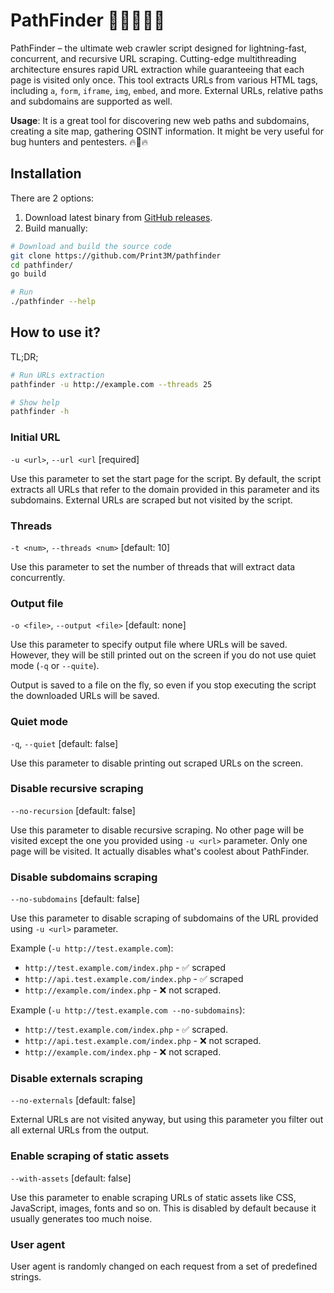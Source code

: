 # PathFinder 🕵🏻‍♂️🔎🌐

PathFinder – the ultimate web crawler script designed for lightning-fast, concurrent, and recursive URL scraping. Cutting-edge multithreading architecture ensures rapid URL extraction while guaranteeing that each page is visited only once. This tool extracts URLs from various HTML tags, including `a`, `form`, `iframe`, `img`, `embed`, and more. External URLs, relative paths and subdomains are supported as well.

**Usage**: It is a great tool for discovering new web paths and subdomains, creating a site map, gathering OSINT information. It might be very useful for bug hunters and pentesters. 🔥👾🔥

## Installation

There are 2 options:

1. Download latest binary from [GitHub releases](https://github.com/Print3M/pathfinder/releases).
2. Build manually:

```bash
# Download and build the source code
git clone https://github.com/Print3M/pathfinder
cd pathfinder/
go build

# Run
./pathfinder --help
```

## How to use it?

TL;DR;

```bash
# Run URLs extraction
pathfinder -u http://example.com --threads 25

# Show help
pathfinder -h
```

### Initial URL

`-u <url>`, `--url <url` [required]

Use this parameter to set the start page for the script. By default, the script extracts all URLs that refer to the domain provided in this parameter and its subdomains. External URLs are scraped but not visited by the script.

### Threads

`-t <num>`, `--threads <num>` [default: 10]

Use this parameter to set the number of threads that will extract data concurrently.

### Output file

`-o <file>`, `--output <file>` [default: none]

Use this parameter to specify output file where URLs will be saved. However, they will be still printed out on the screen if you do not use quiet mode (`-q` or `--quite`).

Output is saved to a file on the fly, so even if you stop executing the script the downloaded URLs will be saved.  

### Quiet mode

`-q`, `--quiet` [default: false]

Use this parameter to disable printing out scraped URLs on the screen.

### Disable recursive scraping

`--no-recursion` [default: false]

Use this parameter to disable recursive scraping. No other page will be visited except the one you provided using `-u <url>` parameter. Only one page will be visited. It actually disables what's coolest about PathFinder.

### Disable subdomains scraping

`--no-subdomains` [default: false]

Use this parameter to disable scraping of subdomains of the URL provided using `-u <url>` parameter.

Example (`-u http://test.example.com`):

- `http://test.example.com/index.php` - ✅ scraped
- `http://api.test.example.com/index.php` - ✅ scraped
- `http://example.com/index.php` - ❌ not scraped.

Example (`-u http://test.example.com --no-subdomains`):

- `http://test.example.com/index.php` - ✅ scraped.
- `http://api.test.example.com/index.php` - ❌ not scraped.
- `http://example.com/index.php` - ❌ not scraped.

### Disable externals scraping

`--no-externals` [default: false]

External URLs are not visited anyway, but using this parameter you filter out all external URLs from the output.

### Enable scraping of static assets

`--with-assets` [default: false]

Use this parameter to enable scraping URLs of static assets like CSS, JavaScript, images, fonts and so on. This is disabled by default because it usually generates too much noise.

### User agent

User agent is randomly changed on each request from a set of predefined strings.
